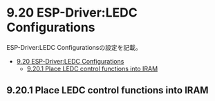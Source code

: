# 9.20 ESP-Driver:LEDC Configurations
ESP-Driver:LEDC Configurationsの設定を記載。

- [9.20 ESP-Driver:LEDC Configurations](#920-esp-driverledc-configurations)
  - [9.20.1 Place LEDC control functions into IRAM](#9201-place-ledc-control-functions-into-iram)

## 9.20.1 Place LEDC control functions into IRAM
